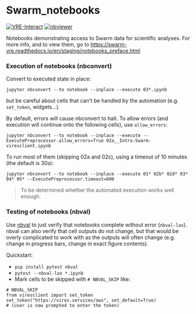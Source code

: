 # Swarm_notebooks

[![VRE-Interact](https://img.shields.io/badge/interact-VRE-blue)](https://vre.vires.services/user-redirect/lab/tree/shared/Swarm_notebooks/02a__Intro-Swarm-viresclient.ipynb)
[![nbviewer](https://img.shields.io/badge/render-nbviewer-orange.svg)](https://nbviewer.jupyter.org/github/Swarm-DISC/Swarm_notebooks/tree/master/)

Notebooks demonstrating access to Swarm data for scientific analyses. For more info, and to view them, go to https://swarm-vre.readthedocs.io/en/staging/notebooks_preface.html

### Execution of notebooks (nbconvert)

Convert to executed state in place:

```
jupyter nbconvert --to notebook --inplace --execute 03*.ipynb
```

but be careful about cells that can't be handled by the automation (e.g. `set_token`, widgets...). 

By default, errors will cause nbconvert to halt. To allow errors (and execution will continue onto the following cells), use `allow_errors`:

```
jupyter nbconvert --to notebook --inplace --execute --ExecutePreprocessor.allow_errors=True 02a__Intro-Swarm-viresclient.ipynb
```

To run most of them (skipping 02a and 02c), using a timeout of 10 minutes (the default is 30s):

```
jupyter nbconvert --to notebook --inplace --execute 01* 02b* 02d* 03* 04* 05* --ExecutePreprocessor.timeout=600
```

> To be determined whether the automated execution works well enough.

### Testing of notebooks (nbval)

Use [nbval](https://github.com/computationalmodelling/nbval) to just verify that notebooks complete without error (`nbval-lax`). nbval can also verify that cell outputs do not change, but that would be overly complicated to work with as the outputs will often change (e.g. change in progress bars, change in exact figure contents).

Quickstart:

- `pip install pytest nbval`
- `pytest --nbval-lax *.ipynb`
- Mark cells to be skipped with `# NBVAL_SKIP` like:

```
# NBVAL_SKIP
from viresclient import set_token
set_token("https://vires.services/ows", set_default=True)
# (user is now prompted to enter the token)
```
